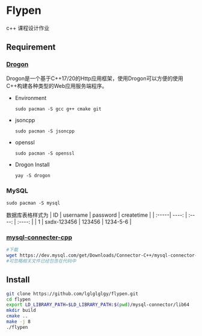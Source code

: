 # Flypen
c++ 课程设计作业
## Requirement
### [Drogon](https://drogonframework.github.io/drogon-docs/#/CHN-01-%E6%A6%82%E8%BF%B0) 

Drogon是一个基于C++17/20的Http应用框架，使用Drogon可以方便的使用C++构建各种类型的Web应用服务端程序。
* Environment
  ``` 
  sudo pacman -S gcc g++ cmake git 
  ```
  
* jsoncpp
  ```
  sudo pacman -S jsoncpp
  ```
* openssl
  ```
  sudo pacman -S openssl
  ```
* Drogon Install
  ```
  yay -S drogon
  ```
### MySQL
```
sudo pacman -S mysql
```
数据库表格样式为
| ID | username | password | createtime |
| :-----| ----: | :----: | :----: |
| 1 | sxdx-123456 | 123456 | 1234-5-6 |
### [mysql-connecter-cpp](https://dev.mysql.com/downloads/connector/cpp/)
```bash
#下载 
wget https://dev.mysql.com/get/Downloads/Connector-C++/mysql-connector-c++-8.1.0-linux-glibc2.28-x86-64bit-debug.tar.gz
#可忽略相关文件已经包含在代码中
```


## Install
```bash
git clone https://github.com/lglglglgy/flypen.git
cd flypen
export LD_LIBRARY_PATH=$LD_LIBRARY_PATH:$(pwd)/mysql-connector/lib64
mkdir build
cmake ..
make -j 8
./flypen
```
